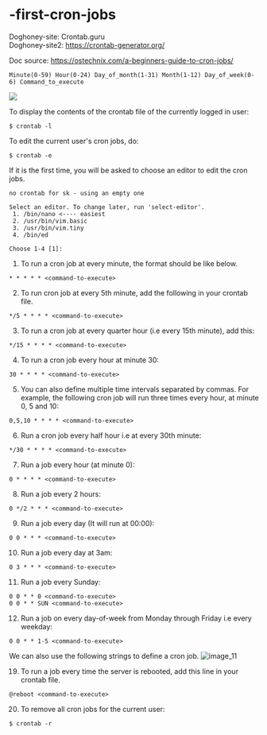 # -first-cron-jobs

Doghoney-site: Crontab.guru  
Doghoney-site2: https://crontab-generator.org/   

Doc source: https://ostechnix.com/a-beginners-guide-to-cron-jobs/

```
Minute(0-59) Hour(0-24) Day_of_month(1-31) Month(1-12) Day_of_week(0-6) Command_to_execute
```
![](https://ostechnix.com/wp-content/uploads/2018/05/cron-job-format-1.png)

To display the contents of the crontab file of the currently logged in user:
```
$ crontab -l
```

To edit the current user's cron jobs, do:
```
$ crontab -e
```

If it is the first time, you will be asked to choose an editor to edit the cron jobs.
```
no crontab for sk - using an empty one

Select an editor. To change later, run 'select-editor'.
 1. /bin/nano <---- easiest
 2. /usr/bin/vim.basic
 3. /usr/bin/vim.tiny
 4. /bin/ed

Choose 1-4 [1]:
```

1. To run a cron job at every minute, the format should be like below.

```
* * * * * <command-to-execute>
```

2. To run cron job at every 5th minute, add the following in your crontab file.

```
*/5 * * * * <command-to-execute>
```

3. To run a cron job at every quarter hour (i.e every 15th minute), add this:
```
*/15 * * * * <command-to-execute>
```

4. To run a cron job every hour at minute 30:
```
30 * * * * <command-to-execute>
```

5. You can also define multiple time intervals separated by commas. For example, the following cron job will run three times every hour, at minute 0, 5 and 10:

```
0,5,10 * * * * <command-to-execute>
```

6. Run a cron job every half hour i.e at every 30th minute:

```
*/30 * * * * <command-to-execute>
```

7. Run a job every hour (at minute 0):

```
0 * * * * <command-to-execute>
```

8. Run a job every 2 hours:

```
0 */2 * * * <command-to-execute>
```

9. Run a job every day (It will run at 00:00):

```
0 0 * * * <command-to-execute>
```

10. Run a job every day at 3am:

```
0 3 * * * <command-to-execute>
```

11. Run a job every Sunday:

```
0 0 * * 0 <command-to-execute>
0 0 * * SUN <command-to-execute>
```

12. Run a job on every day-of-week from Monday through Friday i.e every weekday:

```
0 0 * * 1-5 <command-to-execute>
```

We can also use the following strings to define a cron job.
![image_11](https://user-images.githubusercontent.com/59721293/129821509-fa1fd4b7-7c0d-4be4-ae3d-f5bb7e2125e5.png)

19. To run a job every time the server is rebooted, add this line in your crontab file.

```
@reboot <command-to-execute>
```

20. To remove all cron jobs for the current user:

```
$ crontab -r
```
